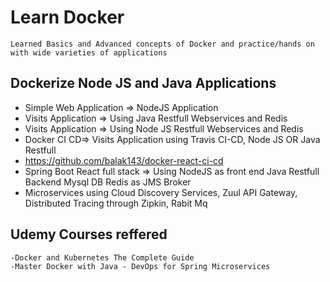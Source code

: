 # Learn Docker 

```
Learned Basics and Advanced concepts of Docker and practice/hands on with wide varieties of applications
````

## Dockerize Node JS and Java Applications

- Simple Web Application => NodeJS Application
- Visits Application => Using Java Restfull Webservices and Redis
- Visits Application => Using Node JS Restfull Webservices and Redis
- Docker CI CD=> Visits Application using Travis CI-CD, Node JS OR Java Restfull
- https://github.com/balak143/docker-react-ci-cd
- Spring Boot React full stack => 
Using NodeJS as front end
Java Restfull Backend
Mysql DB
Redis as JMS Broker
- Microservices using
Cloud Discovery Services,
Zuul API Gateway,
Distributed Tracing through Zipkin, Rabit Mq
## Udemy Courses reffered
````
-Docker and Kubernetes The Complete Guide
-Master Docker with Java - DevOps for Spring Microservices

